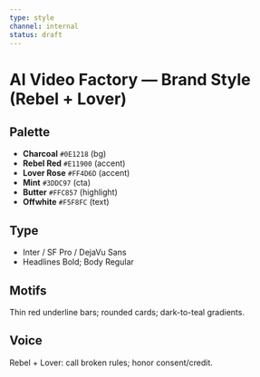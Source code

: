 ```yaml
---
type: style
channel: internal
status: draft
---
```


# AI Video Factory — Brand Style (Rebel + Lover)

## Palette

- **Charcoal** `#0E1218` (bg)
- **Rebel Red** `#E11900` (accent)
- **Lover Rose** `#FF4D6D` (accent)
- **Mint** `#3DDC97` (cta)
- **Butter** `#FFC857` (highlight)
- **Offwhite** `#F5F8FC` (text)

## Type

- Inter / SF Pro / DejaVu Sans
- Headlines Bold; Body Regular

## Motifs

Thin red underline bars; rounded cards; dark-to-teal gradients.

## Voice

Rebel + Lover: call broken rules; honor consent/credit.
